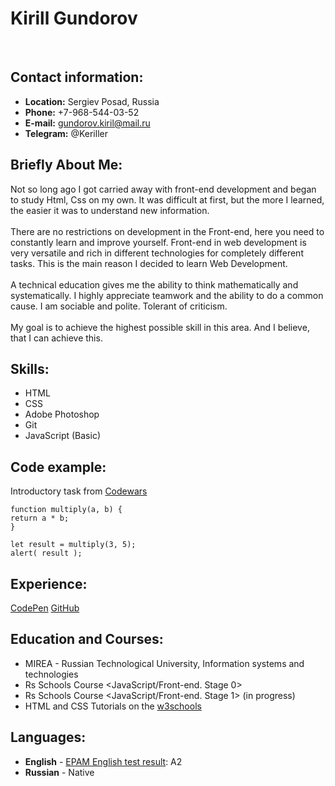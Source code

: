 # Kirill Gundorov
<br>

## Contact information:
+ **Location:** Sergiev Posad, Russia
+ **Phone:** +7-968-544-03-52
+ **E-mail:** gundorov.kiril@mail.ru
+ **Telegram:** @Keriller

## Briefly About Me:
Not so long ago I got carried away with front-end development and began to study Html, Css on my own. It was difficult at first, but the more I learned, the easier it was to understand new information.\
\
There are no restrictions on development in the Front-end, here you need to constantly learn and improve yourself. Front-end in web development is very versatile and rich in different technologies for completely different tasks. This is the main reason I decided to learn Web Development.\
\
A technical education gives me the ability to think mathematically and systematically. I highly appreciate teamwork and the ability to do a common cause. I am sociable and polite. Tolerant of criticism.\
\
My goal is to achieve the highest possible skill in this area. And I believe, that I can achieve this.

## Skills:
* HTML
* CSS
* Adobe Photoshop
* Git
* JavaScript (Basic)

## Code example:
Introductory task from [Codewars](https://www.codewars.com/dashboard "Codewars")
```
function multiply(a, b) {
return a * b;
}

let result = multiply(3, 5);
alert( result );
```

## Experience:
[CodePen](https://codepen.io/Keriller "Примеры работ в CodePen")
[GitHub](https://github.com/KoB501?tab=repositories "GitHub")
## Education and Courses:
* MIREA - Russian Technological University, Information systems and technologies
* Rs Schools Course <JavaScript/Front-end. Stage 0>
* Rs Schools Course <JavaScript/Front-end. Stage 1> (in progress)
* HTML and CSS Tutorials on the [w3schools](https://www.w3schools.com/ "w3schools")

## Languages:
* **English** - [EPAM English test result](https://examinator.epam.com/Main/PersonalAssignments "EPAM Тест"): A2
* **Russian** - Native

